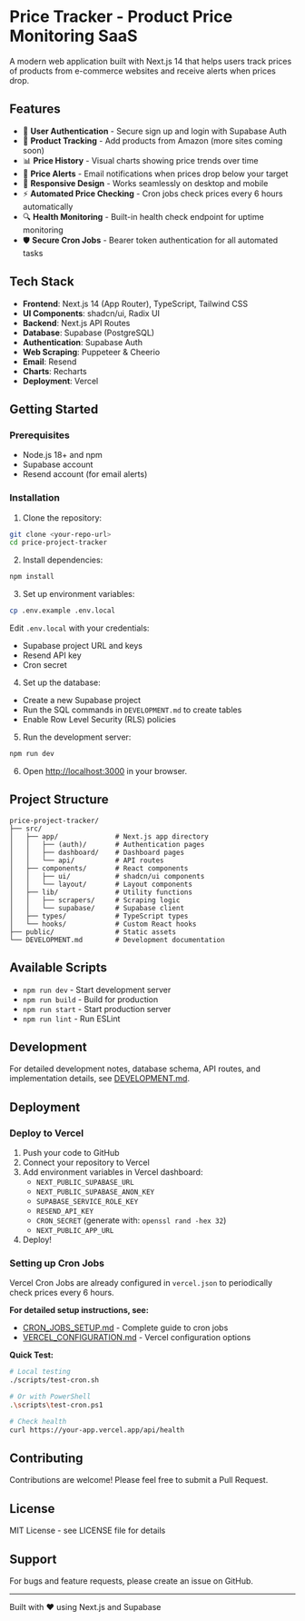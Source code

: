 # Price Tracker - Product Price Monitoring SaaS

A modern web application built with Next.js 14 that helps users track prices of products from e-commerce websites and receive alerts when prices drop.

## Features

- 🔐 **User Authentication** - Secure sign up and login with Supabase Auth
- 🛒 **Product Tracking** - Add products from Amazon (more sites coming soon)
- 📊 **Price History** - Visual charts showing price trends over time
- 🔔 **Price Alerts** - Email notifications when prices drop below your target
- 📱 **Responsive Design** - Works seamlessly on desktop and mobile
- ⚡ **Automated Price Checking** - Cron jobs check prices every 6 hours automatically
- 🔍 **Health Monitoring** - Built-in health check endpoint for uptime monitoring
- 🛡️ **Secure Cron Jobs** - Bearer token authentication for all automated tasks

## Tech Stack

- **Frontend**: Next.js 14 (App Router), TypeScript, Tailwind CSS
- **UI Components**: shadcn/ui, Radix UI
- **Backend**: Next.js API Routes
- **Database**: Supabase (PostgreSQL)
- **Authentication**: Supabase Auth
- **Web Scraping**: Puppeteer & Cheerio
- **Email**: Resend
- **Charts**: Recharts
- **Deployment**: Vercel

## Getting Started

### Prerequisites

- Node.js 18+ and npm
- Supabase account
- Resend account (for email alerts)

### Installation

1. Clone the repository:

```bash
git clone <your-repo-url>
cd price-project-tracker
```

2. Install dependencies:

```bash
npm install
```

3. Set up environment variables:

```bash
cp .env.example .env.local
```

Edit `.env.local` with your credentials:

- Supabase project URL and keys
- Resend API key
- Cron secret

4. Set up the database:

- Create a new Supabase project
- Run the SQL commands in `DEVELOPMENT.md` to create tables
- Enable Row Level Security (RLS) policies

5. Run the development server:

```bash
npm run dev
```

6. Open [http://localhost:3000](http://localhost:3000) in your browser.

## Project Structure

```
price-project-tracker/
├── src/
│   ├── app/              # Next.js app directory
│   │   ├── (auth)/       # Authentication pages
│   │   ├── dashboard/    # Dashboard pages
│   │   └── api/          # API routes
│   ├── components/       # React components
│   │   ├── ui/           # shadcn/ui components
│   │   └── layout/       # Layout components
│   ├── lib/              # Utility functions
│   │   ├── scrapers/     # Scraping logic
│   │   └── supabase/     # Supabase client
│   ├── types/            # TypeScript types
│   └── hooks/            # Custom React hooks
├── public/               # Static assets
└── DEVELOPMENT.md        # Development documentation
```

## Available Scripts

- `npm run dev` - Start development server
- `npm run build` - Build for production
- `npm run start` - Start production server
- `npm run lint` - Run ESLint

## Development

For detailed development notes, database schema, API routes, and implementation details, see [DEVELOPMENT.md](./DEVELOPMENT.md).

## Deployment

### Deploy to Vercel

1. Push your code to GitHub
2. Connect your repository to Vercel
3. Add environment variables in Vercel dashboard:
   - `NEXT_PUBLIC_SUPABASE_URL`
   - `NEXT_PUBLIC_SUPABASE_ANON_KEY`
   - `SUPABASE_SERVICE_ROLE_KEY`
   - `RESEND_API_KEY`
   - `CRON_SECRET` (generate with: `openssl rand -hex 32`)
   - `NEXT_PUBLIC_APP_URL`
4. Deploy!

### Setting up Cron Jobs

Vercel Cron Jobs are already configured in `vercel.json` to periodically check prices every 6 hours.

**For detailed setup instructions, see:**

- [CRON_JOBS_SETUP.md](./CRON_JOBS_SETUP.md) - Complete guide to cron jobs
- [VERCEL_CONFIGURATION.md](./VERCEL_CONFIGURATION.md) - Vercel configuration options

**Quick Test:**

```bash
# Local testing
./scripts/test-cron.sh

# Or with PowerShell
.\scripts\test-cron.ps1

# Check health
curl https://your-app.vercel.app/api/health
```

## Contributing

Contributions are welcome! Please feel free to submit a Pull Request.

## License

MIT License - see LICENSE file for details

## Support

For bugs and feature requests, please create an issue on GitHub.

---

Built with ❤️ using Next.js and Supabase
